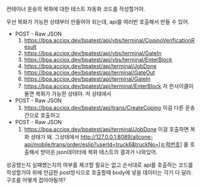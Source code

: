 컨테이너 운송의 복화에 대한 테스트 자동화 코드를 작성할거야.

우선 복화가 가능한 상태부터 만들어야 되는데, api를 여러번 호출해서 만들 수 있어.
 - POST - Raw JSON
	1. https://bpa.acciox.dev/bpatest/api/vbs/terminal/CopinoVerificationResult
	2. https://bpa.acciox.dev/bpatest/api/vbs/terminal/GateIn
	3. https://bpa.acciox.dev/bpatest/api/vbs/terminal/EnterBlock
	4. https://bpa.acciox.dev/bpatest/api/terminal/JobDone
	5. https://bpa.acciox.dev/bpatest/api/terminal/GateOut
	6. https://bpa.acciox.dev/bpatest/api/terminal/GateIn
	7. https://bpa.acciox.dev/bpatest/api/terminal/EnterBlock
저 한사이클이 돌면 복화가 가능한 상태야.
저 상태에서
 - POST - Raw JSON
	1. https://bpa.acciox.dev/bpatest/api/trans/CreateCopino
이걸 다른 운송건으로 호출하고
 - POST - Raw JSON
	1. https://bpa.acciox.dev/bpatest/api/terminal/JobDone
이걸 호출하면 복화 상태가 돼.
그상태에서
http://127.0.0.1:8089/allcone-api/mobile/trans/order/eslip?userId=truck6&truckNo=[ㅌ럭번호]
를 호출해서 받아온 json데이터에 복화 테스트의 결과가 나와있어.

성공했는지 실패했는지의 여부를 체크할 필요는 없고
순서대로 api를 호출하는 코드를 작성할거야
위에 언급한 post방식으로 호출할때 body에 넣을 데이터는 각기 다 달라.
구조를 어떻게 잡아야될까?